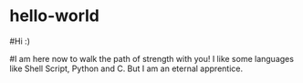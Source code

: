 # hello-world

#Hi :)

#I am here now to walk the path of strength with you! I like some languages like Shell Script, Python and C. But I am an eternal apprentice.

